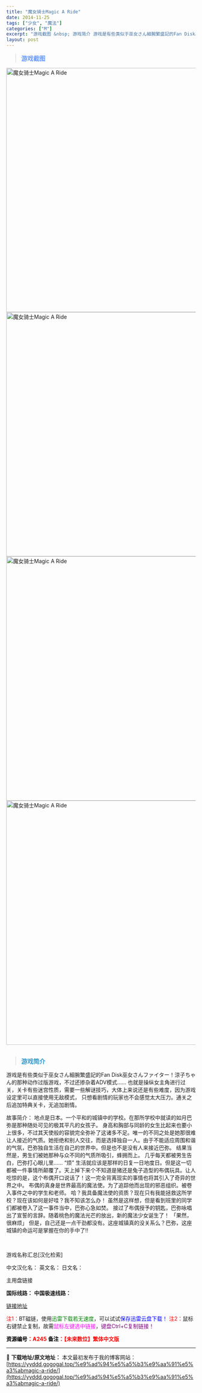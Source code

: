 ```yaml
---
title: "魔女骑士Magic A Ride"
date: 2014-11-25
tags: ["少女", "魔法"]
categories: ["M"]
excerpt: "游戏截图 &nbsp; 游戏简介 游戏是有些类似于巫女さん細腕繁盛記的Fan Disk巫女さんファイター！涼子ちゃん的那种动作过版游戏，不过还掺杂着ADV模式…… 也就是操纵女主角进行过关，关卡有些迷宫性质，需要一些解谜技巧，大体上来说还是有些难度，因为游戏设定里可以直接使用无敌模式， 只想看剧情的&hellip;"
layout: post
---
```


<div>
<blockquote><b><span style="font-size: 12pt; color: #6699ff;">游戏截图</span></b></blockquote>
<div><img title="点击放大" src="https://yyddd.gogogal.top/wp-content/uploads/2025/04/20250430_6811ea0aaab7f.webp" alt="魔女骑士Magic A Ride" width="650" /></div>
<div><img title="点击放大" src="https://yyddd.gogogal.top/wp-content/uploads/2025/04/20250430_6811ea0c0fdc2.webp" alt="魔女骑士Magic A Ride" width="650" /></div>
<div><img title="点击放大" src="https://cdn.ttloli.com/pic/005ODKsIgy1fi91v5m4q7j30mo0hq799.webp" alt="魔女骑士Magic A Ride" width="650" /></div>
<div><img title="点击放大" src="https://yyddd.gogogal.top/wp-content/uploads/2025/04/20250430_6811ea12b3ff1.webp" alt="魔女骑士Magic A Ride" width="650" /></div>
&nbsp;
<blockquote><b><span style="font-size: 12pt; color: #3399cc;">游戏简介</span></b></blockquote>
<div>游戏是有些类似于巫女さん細腕繁盛記的Fan Disk巫女さんファイター！涼子ちゃん的那种动作过版游戏，不过还掺杂着ADV模式……
也就是操纵女主角进行过关，关卡有些迷宫性质，需要一些解谜技巧，大体上来说还是有些难度，因为游戏设定里可以直接使用无敌模式， 只想看剧情的玩家也不会感觉太大压力。通关之后追加特典关卡，无追加剧情。

故事简介：
地点是日本。一个平和的城镇中的学校。在那所学校中就读的如月巴弥是那种随处可见的极其平凡的女孩子。
身高和胸部与同龄的女生比起来也要小上很多，不过其天使般的容貌完全弥补了这诸多不足。唯一的不同之处是她那很难让人接近的气质。她拒绝和别人交往，而是选择独自一人。由于不能适应周围和谐的气氛，巴弥独自生活在自己的世界中。但是也不是没有人来接近巴弥。
结果当然是，男生们被她那种与众不同的气质所吸引，蜂拥而上。
几乎每天都被男生告白，巴弥打心眼儿里……
“烦”
生活就应该是那样的日复一日地度日。但是这一切都被一件事情所颠覆了。天上掉下来个不知道是猪还是兔子造型的布偶玩具。让人吃惊的是，这个布偶开口说话了！这一完全背离现实的事情也将其引入了奇异的世界之中。
布偶的真身是世界最高的魔法使。为了追踪他而出现的邪恶组织。被卷入事件之中的学生和老师。
哈？我具备魔法使的资质？现在只有我能拯救这所学校？现在该如何是好哇？我不知该怎么办！
虽然是这样想，但是看到班里的同学们都被卷入了这一事件当中，巴弥心急如焚。
接过了布偶授予的钥匙，巴弥咏唱出了宣誓的言辞。随着桃色的魔法光芒的放出，新的魔法少女诞生了！
「果然，很麻烦」
但是，自己还是一点干劲都没有。这座城镇真的没关系么？巴弥，这座城镇的命运可是掌握在你的手中了!!</div>
&nbsp;

游戏名称汇总[汉化检索]

中文汉化名：
英文名：
日文名：
</div>
<div class="panel panel-primary">
<div class="panel-heading">主用盘链接</div>
<div class="panel-body">

<b>国际线路：</b>
<b>中国极速线路：</b>

<!--wechatfans start-->

<a href="https://pan.xunlei.com/s/VORpsyQzZkEKGtw8hCAnn5k7A1?pwd=btq3#">链接地址</a>

<!--wechatfans end-->
<span style="color: #ff0000;">注1：</span>BT磁链，使用<span style="color: #008000;">迅雷下载若无速度</span>，可以试试<span style="color: #0000ff;">保存迅雷云盘下载！</span>
<span style="color: #ff0000;">注2：</span>鼠标右键禁止复制，故需<span style="color: #ff00ff;">鼠标左键选中链接</span>，<span style="color: #800080;">键盘Ctrl+C复制链接！</span>

</div>
<div class="panel-footer"><span style="color: #ff0000;"><b><span style="color: #000000;">资源编号</span>：A245</b></span>
<span style="color: #ff0000;"><b><span style="color: #000000;">备注</span>：【未来数位】繁体中文版</b></span></div>
</div>

---
📖 **下载地址/原文地址：** 本文最初发布于我的博客网站：[https://yyddd.gogogal.top/%e9%ad%94%e5%a5%b3%e9%aa%91%e5%a3%abmagic-a-ride/](https://yyddd.gogogal.top/%e9%ad%94%e5%a5%b3%e9%aa%91%e5%a3%abmagic-a-ride/)
